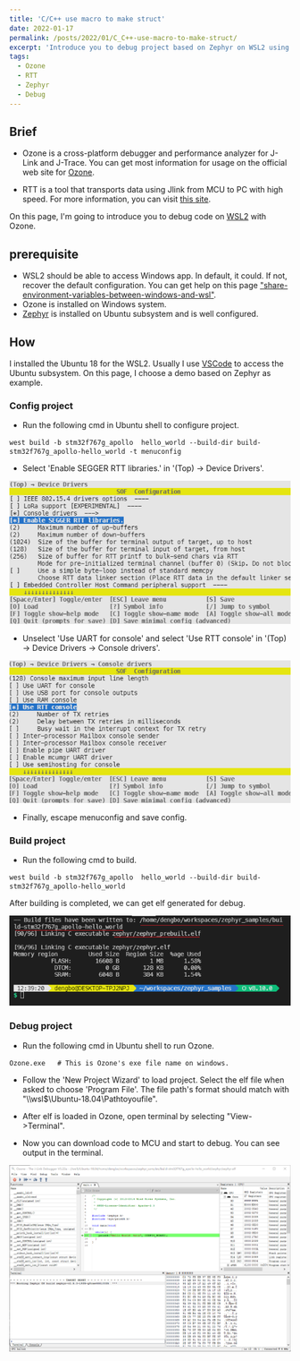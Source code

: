 ```yaml
---
title: 'C/C++ use macro to make struct'
date: 2022-01-17
permalink: /posts/2022/01/C_C++-use-macro-to-make-struct/
excerpt: 'Introduce you to debug project based on Zephyr on WSL2 using Ozone with RTT.'
tags:
  - Ozone
  - RTT
  - Zephyr
  - Debug
---
```


## Brief

* Ozone is a cross-platform debugger and performance analyzer for J-Link and J-Trace. You can get most information for usage on the official web site for [Ozone](https://www.segger.com/products/development-tools/ozone-j-link-debugger/).  

* RTT is a tool that transports data using Jlink from MCU to PC with high speed. For more information, you can visit [this site](https://www.segger.com/products/debug-probes/j-link/technology/about-real-time-transfer/).  

On this page, I'm going to introduce you to debug code on [WSL2](https://docs.microsoft.com/en-us/windows/wsl/) with Ozone.  

## prerequisite

* WSL2 should be able to access Windows app. In default, it could. If not, recover the default configuration. You can get help on this page ["share-environment-variables-between-windows-and-wsl"](https://docs.microsoft.com/en-us/windows/wsl/interop#share-environment-variables-between-windows-and-wsl).
* Ozone is installed on Windows system.
* [Zephyr](https://www.zephyrproject.org/) is installed on Ubuntu subsystem and is well configured.

## How

I installed the Ubuntu 18 for the WSL2. Usually I use [VSCode](https://code.visualstudio.com/) to access the Ubuntu subsystem. On this page, I choose a demo based on Zephyr as example.

### Config project

* Run the following cmd in Ubuntu shell to configure project.  

```shell
west build -b stm32f767g_apollo  hello_world --build-dir build-stm32f767g_apollo-hello_world -t menuconfig
```

* Select 'Enable SEGGER RTT libraries.' in '(Top) → Device Drivers'.  

![](/images/2021-06-15-use-ozone-to-debug-code/zephyr-config-rtt.png)

* Unselect 'Use UART for console' and select 'Use RTT console' in '(Top) → Device Drivers → Console drivers'.  

![](/images/2021-06-15-use-ozone-to-debug-code/zephyr-config-console.png)

* Finally, escape menuconfig and save config.

### Build project

* Run the following cmd to build.  

```shell
west build -b stm32f767g_apollo  hello_world --build-dir build-stm32f767g_apollo-hello_world
```

After building is completed, we can get elf generated for debug.

![](/images/2021-06-15-use-ozone-to-debug-code/build-elf.png)

### Debug project

* Run the following cmd in Ubuntu shell to run Ozone.  

```shell
Ozone.exe   # This is Ozone's exe file name on windows.
```

* Follow the 'New Project Wizard' to load project. Select the elf file when asked to choose 'Program File'. The file path's format should match with "\\\\wsl$\Ubuntu-18.04\Pathtoyoufile".  

* After elf is loaded in Ozone, open terminal by selecting "View->Terminal".  

* Now you can download code to MCU and start to debug. You can see output in the terminal.  

![](/images/2021-06-15-use-ozone-to-debug-code/ozone-terminal.png)
